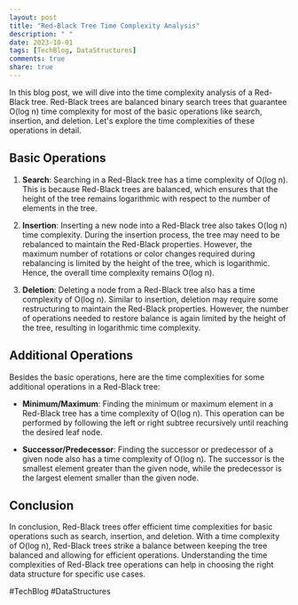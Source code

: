 ```yaml
---
layout: post
title: "Red-Black Tree Time Complexity Analysis"
description: " "
date: 2023-10-01
tags: [TechBlog, DataStructures]
comments: true
share: true
---
```

In this blog post, we will dive into the time complexity analysis of a Red-Black tree. Red-Black trees are balanced binary search trees that guarantee O(log n) time complexity for most of the basic operations like search, insertion, and deletion. Let's explore the time complexities of these operations in detail.

## Basic Operations
1. **Search**: Searching in a Red-Black tree has a time complexity of O(log n). This is because Red-Black trees are balanced, which ensures that the height of the tree remains logarithmic with respect to the number of elements in the tree.

2. **Insertion**: Inserting a new node into a Red-Black tree also takes O(log n) time complexity. During the insertion process, the tree may need to be rebalanced to maintain the Red-Black properties. However, the maximum number of rotations or color changes required during rebalancing is limited by the height of the tree, which is logarithmic. Hence, the overall time complexity remains O(log n).

3. **Deletion**: Deleting a node from a Red-Black tree also has a time complexity of O(log n). Similar to insertion, deletion may require some restructuring to maintain the Red-Black properties. However, the number of operations needed to restore balance is again limited by the height of the tree, resulting in logarithmic time complexity.

## Additional Operations
Besides the basic operations, here are the time complexities for some additional operations in a Red-Black tree:

- **Minimum/Maximum**: Finding the minimum or maximum element in a Red-Black tree has a time complexity of O(log n). This operation can be performed by following the left or right subtree recursively until reaching the desired leaf node.

- **Successor/Predecessor**: Finding the successor or predecessor of a given node also has a time complexity of O(log n). The successor is the smallest element greater than the given node, while the predecessor is the largest element smaller than the given node.

## Conclusion
In conclusion, Red-Black trees offer efficient time complexities for basic operations such as search, insertion, and deletion. With a time complexity of O(log n), Red-Black trees strike a balance between keeping the tree balanced and allowing for efficient operations. Understanding the time complexities of Red-Black tree operations can help in choosing the right data structure for specific use cases.

#TechBlog #DataStructures